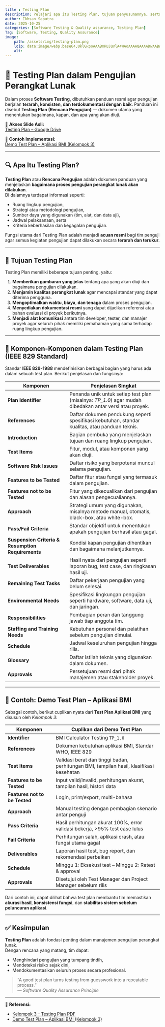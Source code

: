 ```yaml
---
title : Testing Plan
description: Pelajari apa itu Testing Plan, tujuan penyusunannya, serta contoh penerapan nyata pada proyek pengujian aplikasi BMI. Artikel ini menjelaskan komponen-komponen penting dalam rencana pengujian berdasarkan standar IEEE 829.
author: Ikhsan Saputra
date: 2025-10-25
categories: [Software Testing & Quality assurance, Testing Plan]
Tag: [Software, Testing, Quality Assurance]
image:
    path: /assets/img/testing-plan.png
    lqip: data:image/webp;base64,UklGRpoAAABXRUJQVlA4WAoAAAAQAAAADwAABwAAQUxQSDIAAAARL0AmbZurmr57yyIiqE8oiG0bejIYEQTgqiDA9vqnsUSI6H+oAERp2HZ65qP/VIAWAFZQOCBCAAAA8AEAnQEqEAAIAAVAfCWkAALp8sF8rgRgAP7o9FDvMCkMde9PK7euH5M1m6VWoDXf2FkP3BqV0ZYbO6NA/VFIAAAA
    alt:
---
```


# 🧪 Testing Plan dalam Pengujian Perangkat Lunak

Dalam proses **Software Testing**, dibutuhkan panduan resmi agar pengujian berjalan **terarah, konsisten, dan terdokumentasi dengan baik**. Panduan ini disebut **Testing Plan (Rencana Pengujian)** — dokumen utama yang menentukan bagaimana, kapan, dan apa yang akan diuji.

📂 **Akses Slide Asli:**  
[Testing Plan – Google Drive](https://drive.google.com/file/d/1Pjx6n08veg7o6P-4LjazQCGOx29xH-YS/view?usp=drive_link)

📄 **Contoh Implementasi:**  
[Demo Test Plan – Aplikasi BMI (Kelompok 3)](https://drive.google.com/file/d/1YiN3oNnXvhQmShckutGpIXPgNi7Ci-vi/view?usp=drive_link)

---

## 🔍 Apa Itu Testing Plan?

**Testing Plan** atau **Rencana Pengujian** adalah dokumen panduan yang menjelaskan **bagaimana proses pengujian perangkat lunak akan dilakukan**.  
Di dalamnya terdapat informasi seperti:
- Ruang lingkup pengujian,  
- Strategi atau metodologi pengujian,  
- Sumber daya yang digunakan (tim, alat, dan data uji),  
- Jadwal pelaksanaan, serta  
- Kriteria keberhasilan dan kegagalan pengujian.  

Fungsi utama dari Testing Plan adalah menjadi **acuan resmi** bagi tim penguji agar semua kegiatan pengujian dapat dilakukan secara **terarah dan terukur**.

---

## 🎯 Tujuan Testing Plan

Testing Plan memiliki beberapa tujuan penting, yaitu:

1. **Memberikan gambaran yang jelas** tentang apa yang akan diuji dan bagaimana pengujian dilakukan.  
2. **Menjamin kualitas perangkat lunak** agar mencapai standar yang dapat diterima pengguna.  
3. **Mengoptimalkan waktu, biaya, dan tenaga** dalam proses pengujian.  
4. **Menyediakan dokumentasi resmi** yang dapat dijadikan referensi atau bahan evaluasi di proyek berikutnya.  
5. **Menjadi alat komunikasi** antara tim developer, tester, dan manajer proyek agar seluruh pihak memiliki pemahaman yang sama terhadap ruang lingkup pengujian.

---

## 🧩 Komponen-Komponen dalam Testing Plan (IEEE 829 Standard)

Standar **IEEE 829-1988** mendefinisikan berbagai bagian yang harus ada dalam sebuah test plan. Berikut penjelasan dan fungsinya:

| Komponen | Penjelasan Singkat |
|-----------|--------------------|
| **Plan Identifier** | Penanda unik untuk setiap test plan (misalnya: *TP_1.0*) agar mudah dibedakan antar versi atau proyek. |
| **References** | Daftar dokumen pendukung seperti spesifikasi kebutuhan, standar kualitas, atau panduan teknis. |
| **Introduction** | Bagian pembuka yang menjelaskan tujuan dan ruang lingkup pengujian. |
| **Test Items** | Fitur, modul, atau komponen yang akan diuji. |
| **Software Risk Issues** | Daftar risiko yang berpotensi muncul selama pengujian. |
| **Features to be Tested** | Daftar fitur atau fungsi yang termasuk dalam pengujian. |
| **Features not to be Tested** | Fitur yang dikecualikan dari pengujian dan alasan pengecualiannya. |
| **Approach** | Strategi umum yang digunakan, misalnya metode manual, otomatis, black-box, atau white-box. |
| **Pass/Fail Criteria** | Standar objektif untuk menentukan apakah pengujian berhasil atau gagal. |
| **Suspension Criteria & Resumption Requirements** | Kondisi kapan pengujian dihentikan dan bagaimana melanjutkannya. |
| **Test Deliverables** | Hasil nyata dari pengujian seperti laporan bug, test case, dan ringkasan hasil uji. |
| **Remaining Test Tasks** | Daftar pekerjaan pengujian yang belum selesai. |
| **Environmental Needs** | Spesifikasi lingkungan pengujian seperti hardware, software, data uji, dan jaringan. |
| **Responsibilities** | Pembagian peran dan tanggung jawab tiap anggota tim. |
| **Staffing and Training Needs** | Kebutuhan personel dan pelatihan sebelum pengujian dimulai. |
| **Schedule** | Jadwal keseluruhan pengujian hingga rilis. |
| **Glossary** | Daftar istilah teknis yang digunakan dalam dokumen. |
| **Approvals** | Persetujuan resmi dari pihak manajemen atau stakeholder proyek. |

---

## 🧠 Contoh: Demo Test Plan – Aplikasi BMI

Sebagai contoh, berikut cuplikan nyata dari **Test Plan Aplikasi BMI** yang disusun oleh *Kelompok 3*:

| Komponen | Cuplikan dari Demo Test Plan |
|-----------|------------------------------|
| **Identifier** | BMI Calculator Testing `TP_1.0` |
| **References** | Dokumen kebutuhan aplikasi BMI, Standar WHO, IEEE 829 |
| **Test Items** | Validasi berat dan tinggi badan, perhitungan BMI, tampilan hasil, klasifikasi kesehatan |
| **Features to be Tested** | Input valid/invalid, perhitungan akurat, tampilan hasil, histori data |
| **Features not to be Tested** | Login, print/export, multi-bahasa |
| **Approach** | Manual testing dengan pembagian skenario antar penguji |
| **Pass Criteria** | Hasil perhitungan akurat 100%, error validasi bekerja, >95% test case lulus |
| **Fail Criteria** | Perhitungan salah, aplikasi crash, atau fungsi utama gagal |
| **Deliverables** | Laporan hasil test, bug report, dan rekomendasi perbaikan |
| **Schedule** | Minggu 1: Eksekusi test – Minggu 2: Retest & approval |
| **Approvals** | Disetujui oleh Test Manager dan Project Manager sebelum rilis |

Dari contoh ini, dapat dilihat bahwa test plan membantu tim memastikan **akurasi hasil**, **konsistensi fungsi**, dan **stabilitas sistem sebelum peluncuran aplikasi**.

---

## ✅ Kesimpulan

**Testing Plan** adalah fondasi penting dalam manajemen pengujian perangkat lunak.  
Dengan rencana yang matang, tim dapat:
- Menghindari pengujian yang tumpang tindih,  
- Mendeteksi risiko sejak dini,  
- Mendokumentasikan seluruh proses secara profesional.

> “A good test plan turns testing from guesswork into a repeatable process.”  
> — *Software Quality Assurance Principle*

---

📎 **Referensi:**
- [Kelompok 3 – Testing Plan PDF](https://drive.google.com/file/d/1Pjx6n08veg7o6P-4LjazQCGOx29xH-YS/view?usp=drive_link)  
- [Demo Test Plan – Aplikasi BMI (Kelompok 3)](https://drive.google.com/file/d/1YiN3oNnXvhQmShckutGpIXPgNi7Ci-vi/view?usp=drive_link)
